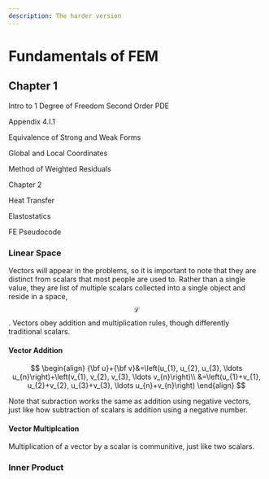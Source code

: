 ```yaml
---
description: The harder version
---
```


# Fundamentals of FEM

## Chapter 1

Intro to 1 Degree of Freedom Second Order PDE

Appendix 4.I.1

Equivalence of Strong and Weak Forms

Global and Local Coordinates

Method of Weighted Residuals&#x20;

Chapter 2

Heat Transfer&#x20;

Elastostatics

FE Pseudocode





### Linear Space&#x20;

Vectors will appear in the problems, so it is important to note that they are distinct from scalars that most people are used to. Rather than a single value, they are list of multiple scalars collected into a single object and reside in a space, $$\mathcal{L}$$. Vectors obey addition and multiplication rules, though differently traditional scalars.&#x20;

#### Vector Addition

$$
\begin{align}
{\bf u}+{\bf v}&=\left(u_{1}, u_{2}, u_{3}, \ldots u_{n}\right)+\left(v_{1}, v_{2}, v_{3}, \ldots v_{n}\right)\\
&=\left(u_{1}+v_{1}, u_{2}+v_{2}, u_{3}+v_{3}, \ldots u_{n}+v_{n}\right)
\end{align}
$$

Note that subraction works the same as addition using negative vectors, just like how subtraction of scalars is addition using a negative number.

#### Vector Multiplcation

Multiplication of a vector by a scalar is communitive, just like two scalars.&#x20;



### Inner Product

